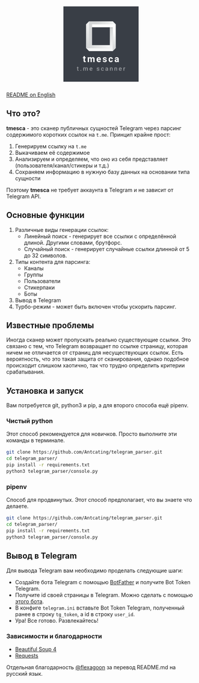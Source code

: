 <h1 align="center"><img src="logo.png" alt="tmesca" width="200"/></h1>

[README on English](README.md)

## Что это?
**tmesca** - это сканер публичных сущностей Telegram через парсинг содержимого коротких ссылок на `t.me`. Принцип крайне прост:
1. Генерируем ссылку на `t.me`
2. Выкачиваем её содержимое
3. Анализируем и определяем, что оно из себя представляет (пользователя/канал/стикеры и т.д.)
4. Сохраняем информацию в нужную базу данных на основании типа сущности

Поэтому **tmesca** не требует аккаунта в Telegram и не зависит от Telegram API.

## Основные функции

1. Различные виды генерации ссылок:
    * Линейный поиск - генерирует все ссылки с определённой длиной. Другими словами, брутфорс.
    * Случайный поиск - генерирует случайные ссылки длинной от 5 до 32 символов.
    <!-- * Поиск с мутацией - ввести слово, скрипт создаёт все возможные мутации этого слова и проверяет их. -->
2. Типы контента для парсинга:
    * Каналы
    * Группы
    * Пользователи
    * Стикерпаки
    * Боты
3. Вывод в Telegram
4. Турбо-режим - может быть включен чтобы ускорить парсинг. 

## Известные проблемы
Иногда сканер может пропускать реально существующие ссылки. Это связано с тем, что Telegram возвращает по ссылке страницу, которая ничем не отличается от страниц для несуществующих ссылок. Есть вероятность, что это такая защита от сканирования, однако подобное происходит слишком хаотично, так что трудно определить критерии срабатывания.

## Установка и запуск
Вам потребуется git, python3 и pip, а для второго способа ещё pipenv.

### Чистый python
Этот способ рекомендуется для новичков. Просто выполните эти команды в терминале.
```bash
git clone https://github.com/Antcating/telegram_parser.git
cd telegram_parser/
pip install -r requirements.txt
python3 telegram_parser/console.py
```

### pipenv
Способ для продвинутых. Этот способ предполагает, что вы знаете что делаете.
```bash
git clone https://github.com/Antcating/telegram_parser.git
cd telegram_parser/
pip install -r requirements.txt
python3 telegram_parser/console.py
```

## Вывод в Telegram 
Для вывода Telegram вам необходимо проделать следующие шаги:  
- Создайте бота Telegram с помощью [BotFather](https://t.me/BotFather) и получите Bot Token Telegram.  
- Получите id своей страницы в Telegram. Можно сделать с помощью [этого бота](https://t.me/userinfobot).
- В конфиге `telegram.ini` вставьте  Bot Token Telegram, полученный ранее в строку `tg_token`, а id в строку `user_id`. 
- Ура! Все готово. Развлекайтесь!

### Зависимости и благодарности
* [Beautiful Soup 4](https://www.crummy.com/software/BeautifulSoup/)
* [Requests](https://docs.python-requests.org/en/master/)

Отдельная благодарность [@flexagoon](https://t.me/flexagoon) за перевод README.md на русский язык.

